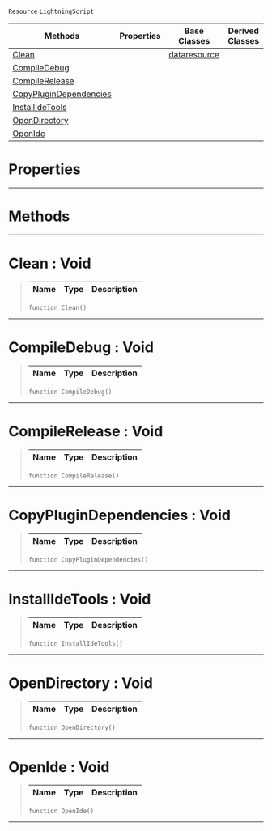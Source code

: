  `Resource` `LightningScript`



|Methods|Properties|Base Classes|Derived Classes|
|---|---|---|---|
|[ Clean](https://plasmaengine.github.io/PlasmaDocs/Plasma1/C++/code_reference/class_reference/lightningpluginsource.markdown#clean-void)| |[dataresource](https://plasmaengine.github.io/PlasmaDocs/Plasma1/C++/code_reference/class_reference/dataresource.markdown)| |
|[ CompileDebug](https://plasmaengine.github.io/PlasmaDocs/Plasma1/C++/code_reference/class_reference/lightningpluginsource.markdown#compiledebug-void)| | | |
|[ CompileRelease](https://plasmaengine.github.io/PlasmaDocs/Plasma1/C++/code_reference/class_reference/lightningpluginsource.markdown#compilerelease-void)| | | |
|[ CopyPluginDependencies](https://plasmaengine.github.io/PlasmaDocs/Plasma1/C++/code_reference/class_reference/lightningpluginsource.markdown#copyplugindependencies-v)| | | |
|[ InstallIdeTools](https://plasmaengine.github.io/PlasmaDocs/Plasma1/C++/code_reference/class_reference/lightningpluginsource.markdown#installidetools-void)| | | |
|[ OpenDirectory](https://plasmaengine.github.io/PlasmaDocs/Plasma1/C++/code_reference/class_reference/lightningpluginsource.markdown#opendirectory-void)| | | |
|[ OpenIde](https://plasmaengine.github.io/PlasmaDocs/Plasma1/C++/code_reference/class_reference/lightningpluginsource.markdown#openide-void)| | | |


 #  Properties


---  
 #  Methods


---  
 #  Clean : Void

> 
> |Name|Type|Description|
> |---|---|---|
> ``` lang=cpp, name=Lightning
> function Clean()
> ``` 


---  
 #  CompileDebug : Void

> 
> |Name|Type|Description|
> |---|---|---|
> ``` lang=cpp, name=Lightning
> function CompileDebug()
> ``` 


---  
 #  CompileRelease : Void

> 
> |Name|Type|Description|
> |---|---|---|
> ``` lang=cpp, name=Lightning
> function CompileRelease()
> ``` 


---  
 #  CopyPluginDependencies : Void

> 
> |Name|Type|Description|
> |---|---|---|
> ``` lang=cpp, name=Lightning
> function CopyPluginDependencies()
> ``` 


---  
 #  InstallIdeTools : Void

> 
> |Name|Type|Description|
> |---|---|---|
> ``` lang=cpp, name=Lightning
> function InstallIdeTools()
> ``` 


---  
 #  OpenDirectory : Void

> 
> |Name|Type|Description|
> |---|---|---|
> ``` lang=cpp, name=Lightning
> function OpenDirectory()
> ``` 


---  
 #  OpenIde : Void

> 
> |Name|Type|Description|
> |---|---|---|
> ``` lang=cpp, name=Lightning
> function OpenIde()
> ``` 


---  
 

 